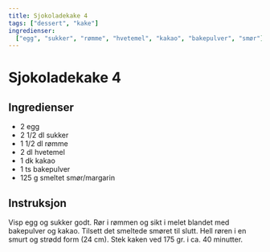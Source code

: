 ```yaml
---
title: Sjokoladekake 4
tags: ["dessert", "kake"]
ingredienser:
  ["egg", "sukker", "rømme", "hvetemel", "kakao", "bakepulver", "smør"]
---
```


# Sjokoladekake 4

## Ingredienser

- 2 egg
- 2 1/2 dl sukker
- 1 1/2 dl rømme
- 2 dl hvetemel
- 1 dk kakao
- 1 ts bakepulver
- 125 g smeltet smør/margarin

## Instruksjon

Visp egg og sukker godt. Rør i rømmen og sikt i melet blandet med bakepulver og kakao. Tilsett det smeltede smøret til slutt. Hell røren i en smurt og strødd form (24 cm). Stek kaken ved 175 gr. i ca. 40 minutter.
